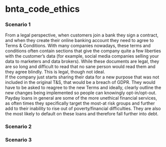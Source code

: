 # bnta_code_ethics

### Scenario 1
From a legal perspective, when customers join a bank they sign a contract, and when they create their online banking account they need to agree to Terms & Conditions. With many companies nowadays, these terms and conditions often contain sections that give the company quite a few liberties with the customer’s data (for example, social media companies selling your data to marketers and data brokers). While these documents are legal, they are so long and difficult to read that no sane person would read them and they agree blindly. This is legal, though not ideal.   
If the company just starts sharing their data for a new purpose that was not included in the original T&S, that would be a breach of GDPR. They would have to be asked to reagree to the new Terms and ideally, clearly outline the new changes being implemented so people can knowingly opt-in/opt-out.   
Payday loans in general are some of the more unethical financial services, as often times they specifically target the most-at risk groups and further add to their inability to rise out of poverty/financial difficulties. They are also the most likely to default on these loans and therefore fall further into debt. 


### Scenario 2



### Scenario 3
